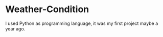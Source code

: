 # Weather-Condition
I used Python as programming language, it was my first project maybe a year ago.
